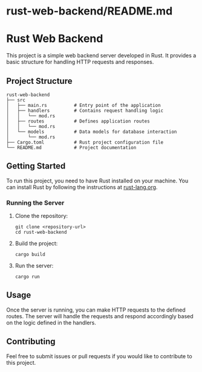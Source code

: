 # rust-web-backend/README.md

# Rust Web Backend

This project is a simple web backend server developed in Rust. It provides a basic structure for handling HTTP requests and responses.

## Project Structure

```
rust-web-backend
├── src
│   ├── main.rs          # Entry point of the application
│   ├── handlers         # Contains request handling logic
│   │   └── mod.rs
│   ├── routes           # Defines application routes
│   │   └── mod.rs
│   └── models           # Data models for database interaction
│       └── mod.rs
├── Cargo.toml           # Rust project configuration file
└── README.md            # Project documentation
```

## Getting Started

To run this project, you need to have Rust installed on your machine. You can install Rust by following the instructions at [rust-lang.org](https://www.rust-lang.org/tools/install).

### Running the Server

1. Clone the repository:
   ```
   git clone <repository-url>
   cd rust-web-backend
   ```

2. Build the project:
   ```
   cargo build
   ```

3. Run the server:
   ```
   cargo run
   ```

## Usage

Once the server is running, you can make HTTP requests to the defined routes. The server will handle the requests and respond accordingly based on the logic defined in the handlers.

## Contributing

Feel free to submit issues or pull requests if you would like to contribute to this project.